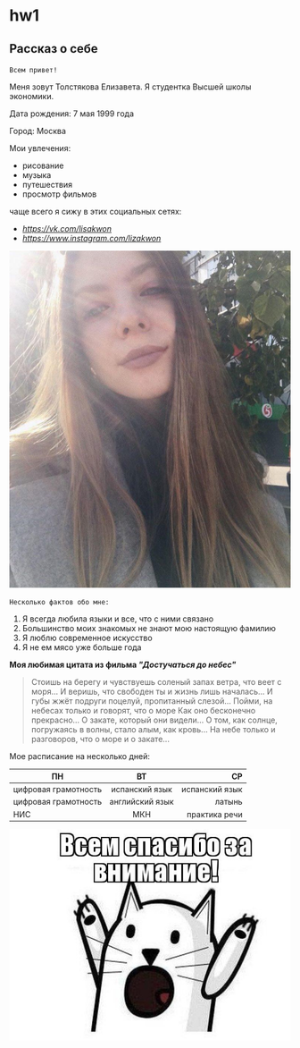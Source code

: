 # hw1

## Рассказ о себе

    Всем привет!

Меня зовут Толстякова Елизавета. Я студентка Высшей школы экономики. 

Дата рождения: 7 мая 1999 года

Город: Москва

Мои увлечения:
- рисование
- музыка
- путешествия
- просмотр фильмов

чаще всего я сижу в этих социальных сетях:
- *https://vk.com/lisakwon*
- *https://www.instagram.com/lizakwon*

![alt это я](https://github.com/lizakwon/hw1/blob/master/photo_2018-01-19_11-18-34.jpg?raw=true)
     
    Несколько фактов обо мне:
 1. Я всегда любила языки и все, что с ними связано 
 2. Большинство моих знакомых не знают мою настоящую фамилию
 3. Я люблю современное искусство
 5. Я не ем мясо уже больше года
 
 **Моя любимая цитата из фильма _"Достучаться до небес"_**
 
>Стоишь на берегу и чувствуешь соленый запах ветра, что веет с моря...
>И веришь, что свободен ты и жизнь лишь началась...
>И губы жжёт подруги поцелуй, пропитанный слезой...
>Пойми, на небесах только и говорят, что о море
>Как оно бесконечно прекрасно...
>О закате, который они видели...
>О том, как солнце, погружаясь в волны, стало алым, как кровь...
>На небе только и разговоров, что о море и о закате...

Мое расписание на несколько дней:

| ПН | ВТ | СР |
| ------------- |:-------------:| -----:|
| цифровая грамотность| испанский язык|испанский язык|
| цифровая грамотность|английский язык|латынь|
|НИС|МКН|практика речи|

![alt спасибо](https://github.com/lizakwon/hw1/blob/master/7ee20t.jpg)

